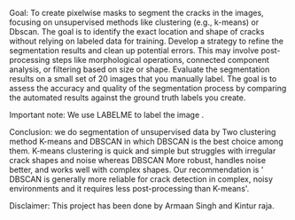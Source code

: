 Goal: To create pixelwise masks to segment the cracks in the images, focusing on unsupervised methods like clustering (e.g., k-means) or Dbscan. The goal is to identify the exact location and shape of cracks without relying on labeled data for training.
      Develop a strategy to refine the segmentation results and clean up potential errors. This may involve post-processing steps like morphological operations, connected component analysis, or filtering based on size or shape. 
      Evaluate the segmentation results on a small set of 20 images that you manually label. The goal is to assess the accuracy and quality of the segmentation process by comparing the automated results against the ground truth labels you create.

Important note: We use LABELME to label the image .

Conclusion: we do segmentation of unsupervised data by Two clustering method K-means and DBSCAN in which DBSCAN is the best choice among them. K-means clustering is quick and simple but struggles with irregular crack shapes and noise whereas DBSCAN More robust, handles noise better, and works well with complex shapes. Our recommendation is ' DBSCAN is generally more reliable for crack detection in complex, noisy environments and it requires less post-processing than K-means'.

Disclaimer: This project has been done by Armaan Singh and Kintur raja.





 




